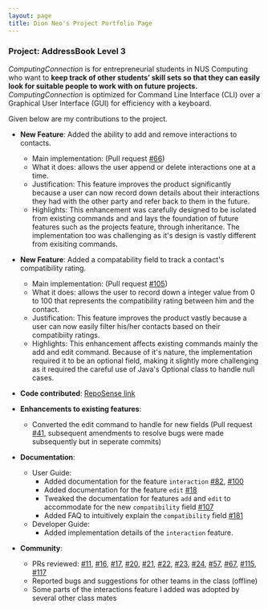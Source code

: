 ```yaml
---
layout: page
title: Dion Neo's Project Portfolio Page
---
```


### Project: AddressBook Level 3

*ComputingConnection* is for entrepreneurial students in NUS Computing who want to **keep track of other students’ skill sets so that they can easily look for suitable people to work with on future projects.** *ComputingConnection* is optimized for Command Line Interface (CLI) over a Graphical User Interface (GUI) for efficiency with a keyboard.

Given below are my contributions to the project.

* **New Feature**: Added the ability to add and remove interactions to contacts. 
  * Main implementation: (Pull request [\#66](https://github.com/AY2122S1-CS2103T-W10-3/tp/pull/66))
  * What it does: allows the user append or delete interactions one at a time.
  * Justification: This feature improves the product significantly because a user can now record down details about their interactions they had with the other party and refer back to them in the future.
  * Highlights: This enhancement was carefully designed to be isolated from existing commands and and lays the foundation of future features such as the projects feature, through inheritance. The implementation too was challenging as it's design is vastly different from exisiting commands.

* **New Feature**: Added a compatability field to track a contact's compatibility rating. 
  *  Main implementation: (Pull request [\#105](https://github.com/AY2122S1-CS2103T-W10-3/tp/pull/105))
  * What it does: allows the user to record down a integer value from 0 to 100 that represents the compatibility rating between him and the contact.
  * Justification: This feature improves the product vastly because a user can now easily filter his/her contacts based on their compatibiity ratings.
  * Highlights: This enhancement affects existing commands mainly the add and edit command. Because of it's nature, the implementation required it to be an optional field, making it slightly more challenging as it required the careful use of Java's Optional class to handle null cases.

* **Code contributed**: [RepoSense link](https://nus-cs2103-ay2122s1.github.io/tp-dashboard/?search=AY2122S1-CS2103T-W10-3&sort=groupTitle&sortWithin=title&timeframe=commit&mergegroup=&groupSelect=groupByRepos&breakdown=true&checkedFileTypes=docs~functional-code~test-code~other&since=2021-09-17&tabOpen=true&tabType=authorship&tabAuthor=noobmaster19&tabRepo=AY2122S1-CS2103T-W10-3%2Ftp%5Bmaster%5D&authorshipIsMergeGroup=false&authorshipFileTypes=docs~functional-code~test-code&authorshipIsBinaryFileTypeChecked=false)


* **Enhancements to existing features**:
  * Converted the edit command to handle for new fields (Pull request [\#41](https://github.com/AY2122S1-CS2103T-W10-3/tp/pull/41), subsequent amendments to resolve bugs were made subsequently but in seperate commits)
* **Documentation**:
  * User Guide:
    * Added documentation for the feature `interaction` [\#82](https://github.com/AY2122S1-CS2103T-W10-3/tp/pull/82), [\#100](https://github.com/AY2122S1-CS2103T-W10-3/tp/pull/100)
    * Added documentation for the feature  `edit` [\#18](https://github.com/AY2122S1-CS2103T-W10-3/tp/pull/18)
    * Tweaked the documentation for features `add` and `edit` to accommodate for the new  `compatibility` field [\#107](https://github.com/AY2122S1-CS2103T-W10-3/tp/pull/107)
    * Added FAQ to intuitively explain the `compatibility` field [\#181](https://github.com/AY2122S1-CS2103T-W10-3/tp/pull/181)
  * Developer Guide:
    * Added implementation details of the `interaction` feature.

* **Community**:
  * PRs reviewed: [\#11](https://github.com/AY2122S1-CS2103T-W10-3/tp/pull/11), [\#16](https://github.com/AY2122S1-CS2103T-W10-3/tp/pull/16), [\#17](https://github.com/AY2122S1-CS2103T-W10-3/tp/pull/17), [\#20](https://github.com/AY2122S1-CS2103T-W10-3/tp/pull/20), [\#21](https://github.com/AY2122S1-CS2103T-W10-3/tp/pull/21), [\#22](https://github.com/AY2122S1-CS2103T-W10-3/tp/pull/22), [\#23](https://github.com/AY2122S1-CS2103T-W10-3/tp/pull/23), [\#24](https://github.com/AY2122S1-CS2103T-W10-3/tp/pull/24), [\#57](https://github.com/AY2122S1-CS2103T-W10-3/tp/pull/57), [\#67](https://github.com/AY2122S1-CS2103T-W10-3/tp/pull/67), [\#115](https://github.com/AY2122S1-CS2103T-W10-3/tp/pull/115), [\#117](https://github.com/AY2122S1-CS2103T-W10-3/tp/pull/117) 
  * Reported bugs and suggestions for other teams in the class (offline)
  * Some parts of the interactions feature I added was adopted by several other class mates
